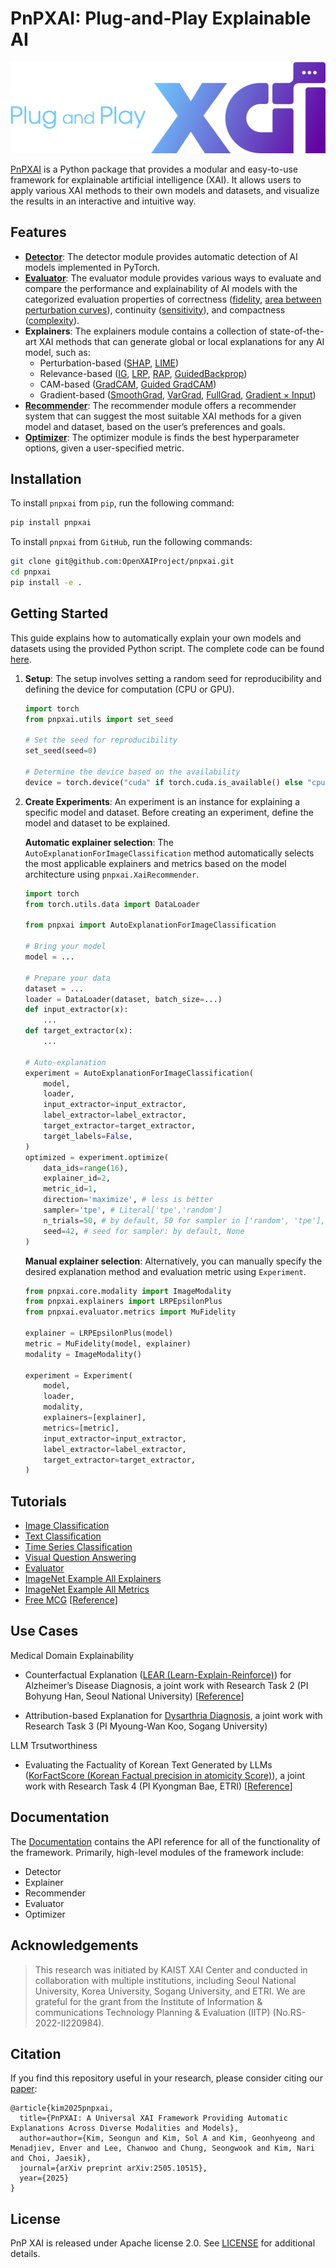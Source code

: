 # PnPXAI: Plug-and-Play Explainable AI

<div align='center'>
    <img src="https://raw.githubusercontent.com/OpenXAIProject/pnpxai/main/assets/pnpxai_logo_horizontal.png">
</div>

[PnPXAI](https://openxaiproject.github.io/pnpxai/) is a Python package that provides a modular and easy-to-use framework for explainable artificial intelligence (XAI). It allows users to apply various XAI methods to their own models and datasets, and visualize the results in an interactive and intuitive way.

## Features

- [**Detector**](https://github.com/OpenXAIProject/pnpxai/tree/main/pnpxai/core/detector): The detector module provides automatic detection of AI models implemented in PyTorch.
- [**Evaluator**](https://github.com/OpenXAIProject/pnpxai/tree/main/pnpxai/evaluator/metrics/): The evaluator module provides various ways to evaluate and compare the performance and explainability of AI models with the categorized evaluation properties of correctness ([fidelity](https://github.com/OpenXAIProject/pnpxai/tree/main/pnpxai/evaluator/metrics/mu_fidelity.py), [area between perturbation curves](https://github.com/OpenXAIProject/pnpxai/tree/main/pnpxai/evaluator/metrics/pixel_flipping.py)), continuity ([sensitivity](https://github.com/OpenXAIProject/pnpxai/tree/main/pnpxai/evaluator/metrics/sensitivity.py)), and compactness ([complexity](https://github.com/OpenXAIProject/pnpxai/tree/main/pnpxai/evaluator/metrics/complexity.py)).
- **Explainers**: The explainers module contains a collection of state-of-the-art XAI methods that can generate global or local explanations for any AI model, such as:
	- Perturbation-based ([SHAP](https://github.com/OpenXAIProject/pnpxai/tree/main/pnpxai/explainers/kernel_shap.py), [LIME](https://github.com/OpenXAIProject/pnpxai/tree/main/pnpxai/explainers/lime.py))
	- Relevance-based ([IG](https://github.com/OpenXAIProject/pnpxai/tree/main/pnpxai/explainers/integrated_gradients.py), [LRP](https://github.com/OpenXAIProject/pnpxai/tree/main/pnpxai/explainers/lrp.py), [RAP](https://github.com/OpenXAIProject/pnpxai/tree/main/pnpxai/explainers/rap), [GuidedBackprop](https://github.com/OpenXAIProject/pnpxai/tree/main/pnpxai/explainers/guided_backprop.py))
	- CAM-based ([GradCAM](https://github.com/OpenXAIProject/pnpxai/tree/main/pnpxai/explainers/grad_cam.py), [Guided GradCAM](https://github.com/OpenXAIProject/pnpxai/tree/main/pnpxai/explainers/guided_grad_cam.py))
	- Gradient-based ([SmoothGrad](https://github.com/OpenXAIProject/pnpxai/tree/main/pnpxai/explainers/smooth_grad.py), [VarGrad](https://github.com/OpenXAIProject/pnpxai/tree/main/pnpxai/explainers/var_grad.py), [FullGrad](https://github.com/OpenXAIProject/pnpxai/tree/main/pnpxai/explainers/full_grad.py), [Gradient &times; Input](https://github.com/OpenXAIProject/pnpxai/tree/main/pnpxai/explainers/grad_x_input.py))
- [**Recommender**](https://github.com/OpenXAIProject/pnpxai/tree/main/pnpxai/core/recommender): The recommender module offers a recommender system that can suggest the most suitable XAI methods for a given model and dataset, based on the user’s preferences and goals.
- [**Optimizer**](https://github.com/OpenXAIProject/pnpxai/tree/main/pnpxai/evaluator/optimizer): The optimizer module is finds the best hyperparameter options, given a user-specified metric.

## Installation

To install `pnpxai` from `pip`, run the following command:

```bash
pip install pnpxai
```

To install `pnpxai` from `GitHub`, run the following commands:

```bash
git clone git@github.com:OpenXAIProject/pnpxai.git
cd pnpxai
pip install -e .
```

## Getting Started

This guide explains how to automatically explain your own models and datasets using the provided Python script. The complete code can be found [here](https://github.com/OpenXAIProject/pnpxai/tree/main/tutorials/auto_explanation_imagenet_example.py).

1. **Setup**: The setup involves setting a random seed for reproducibility and defining the device for computation (CPU or GPU). 
    
    ```python
    import torch
    from pnpxai.utils import set_seed
    
    # Set the seed for reproducibility
    set_seed(seed=0)
    
    # Determine the device based on the availability
    device = torch.device("cuda" if torch.cuda.is_available() else "cpu")
    ```
    
2. **Create Experiments**: An experiment is an instance for explaining a specific model and dataset. Before creating an experiment, define the model and dataset to be explained.

    **Automatic explainer selection**: The `AutoExplanationForImageClassification` method automatically selects the most applicable explainers and metrics based on the model architecture using `pnpxai.XaiRecommender`.
        
    ```python
    import torch
    from torch.utils.data import DataLoader

    from pnpxai import AutoExplanationForImageClassification

    # Bring your model
    model = ...

    # Prepare your data
    dataset = ...
    loader = DataLoader(dataset, batch_size=...)
    def input_extractor(x):
        ...
    def target_extractor(x):
        ...

    # Auto-explanation
    experiment = AutoExplanationForImageClassification(
        model,
        loader,
        input_extractor=input_extractor,
        label_extractor=label_extractor,
        target_extractor=target_extractor,
        target_labels=False,
    )
    optimized = experiment.optimize(
        data_ids=range(16),
        explainer_id=2,
        metric_id=1,
        direction='maximize', # less is better
        sampler='tpe', # Literal['tpe','random']
        n_trials=50, # by default, 50 for sampler in ['random', 'tpe'], None for ['grid']
        seed=42, # seed for sampler: by default, None
    )
    ```
        
    **Manual explainer selection**: Alternatively, you can manually specify the desired explanation method and evaluation metric using `Experiment`.
        
    ```python
    from pnpxai.core.modality import ImageModality
    from pnpxai.explainers import LRPEpsilonPlus
    from pnpxai.evaluator.metrics import MuFidelity
    
    explainer = LRPEpsilonPlus(model)
    metric = MuFidelity(model, explainer)
    modality = ImageModality()

    experiment = Experiment(
        model,
        loader,
        modality,
        explainers=[explainer],
        metrics=[metric],
        input_extractor=input_extractor,
        label_extractor=label_extractor,
        target_extractor=target_extractor,
    )
    ```


## Tutorials
- [Image Classification](https://github.com/OpenXAIProject/pnpxai/tree/main/tutorials/auto_explanation_imagenet_example.py)
- [Text Classification](https://github.com/OpenXAIProject/pnpxai/tree/main/tutorials/auto_explanation_imdb_example.py)
- [Time Series Classification](https://github.com/OpenXAIProject/pnpxai/tree/main/tutorials/auto_explanation_ts_example.py)
- [Visual Question Answering](https://github.com/OpenXAIProject/pnpxai/tree/main/tutorials/auto_explanation_vqa_example.py)
- [Evaluator](https://github.com/OpenXAIProject/pnpxai/tree/main/tutorials/evaluator.py)
- [ImageNet Example All Explainers](https://github.com/OpenXAIProject/pnpxai/tree/main/tutorials/imagenet_example_all_explainers.md)
- [ImageNet Example All Metrics](https://github.com/OpenXAIProject/pnpxai/tree/main/tutorials/imagenet_example_all_metrics.md)
- [Free MCG](https://github.com/OpenXAIProject/pnpxai/tree/main/tutorials/gfgp_tutorial.py) [[Reference](https://arxiv.org/abs/2411.15265)] 

## Use Cases

Medical Domain Explainability

- Counterfactual Explanation ([LEAR (Learn-Explain-Reinforce)](https://github.com/OpenXAIProject/pnpxai/tree/main/tutorials/LEAR_example_all_explainers.md)) for Alzheimer’s Disease Diagnosis, a joint work with Research Task 2 (PI Bohyung Han, Seoul National University) [[Reference](https://ieeexplore.ieee.org/document/9854196)]

- Attribution-based Explanation for [Dysarthria Diagnosis](https://github.com/OpenXAIProject/pnpxai/tree/main/tutorials/xai_ddk_pnpxai_example.md), a joint work with Research Task 3 (PI Myoung-Wan Koo, Sogang University)


LLM Trsutworthiness

- Evaluating the Factuality of Korean Text Generated by LLMs ([KorFactScore (Korean Factual precision in atomicity Score)](https://github.com/OpenXAIProject/pnpxai/tree/main/tutorials/fact_score_example_korfactscore.py)), a joint work with Research Task 4 (PI Kyongman Bae, ETRI)
 [[Reference](https://github.com/ETRI-XAINLP/KorFactScore)]


## Documentation

The [Documentation](https://openxaiproject.github.io/pnpxai/) contains the API reference for all of the functionality of the framework. Primarily, high-level modules of the framework include: 
- Detector
- Explainer
- Recommender
- Evaluator
- Optimizer

## Acknowledgements

> This research was initiated by KAIST XAI Center and conducted in collaboration with multiple institutions, including Seoul National University, Korea University, Sogang University, and ETRI.
We are grateful for the grant from the Institute of Information & communications Technology Planning & Evaluation (IITP) (No.RS-2022-II220984).

## Citation

If you find this repository useful in your research, please consider citing our [paper](https://arxiv.org/abs/2505.10515):

```
@article{kim2025pnpxai,
  title={PnPXAI: A Universal XAI Framework Providing Automatic Explanations Across Diverse Modalities and Models},
  author=author={Kim, Seongun and Kim, Sol A and Kim, Geonhyeong and Menadjiev, Enver and Lee, Chanwoo and Chung, Seongwook and Kim, Nari and Choi, Jaesik},
  journal={arXiv preprint arXiv:2505.10515},
  year={2025}
}
```

## License

PnP XAI is released under Apache license 2.0. See [LICENSE](https://github.com/OpenXAIProject/pnpxai/tree/main/LICENSE) for additional details.
